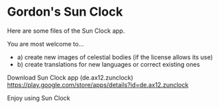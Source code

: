 # Gordon's Sun Clock

Here are some files of the Sun Clock app. 

You are most welcome to... 

- a) create new images of celestial bodies (if the license allows its use)
- b) create translations for new languages or correct existing ones  

Download Sun Clock app (de.ax12.zunclock)
https://play.google.com/store/apps/details?id=de.ax12.zunclock

Enjoy using Sun Clock



